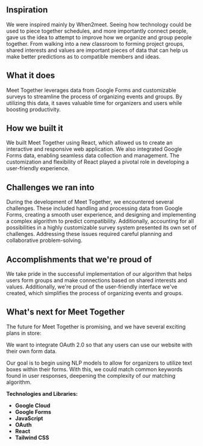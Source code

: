 ## Inspiration
We were inspired mainly by When2meet. Seeing how technology could be used to piece together schedules, and more importantly connect people, gave us the idea to attempt to improve how we organize and group people together. From walking into a new classroom to forming project groups, shared interests and values are important pieces of data that can help us make better predictions as to compatible members and ideas.

## What it does
Meet Together leverages data from Google Forms and customizable surveys to streamline the process of organizing events and groups. By utilizing this data, it saves valuable time for organizers and users while boosting productivity.

## How we built it
We built Meet Together using React, which allowed us to create an interactive and responsive web application. We also integrated Google Forms data, enabling seamless data collection and management. The customization and flexibility of React played a pivotal role in developing a user-friendly experience.

## Challenges we ran into
During the development of Meet Together, we encountered several challenges. These included handling and processing data from Google Forms, creating a smooth user experience, and designing and implementing a complex algorithm to predict compatibility. Additionally, accounting for all possibilities in a highly customizable survey system presented its own set of challenges. Addressing these issues required careful planning and collaborative problem-solving.

## Accomplishments that we're proud of
We take pride in the successful implementation of our algorithm that helps users form groups and make connections based on shared interests and values. Additionally, we're proud of the user-friendly interface we've created, which simplifies the process of organizing events and groups.

## What's next for Meet Together
The future for Meet Together is promising, and we have several exciting plans in store:

We want to integrate OAuth 2.0 so that any users can use our website with their own form data.

Our goal is to begin using NLP models to allow for organizers to utilize text boxes within their forms. With this, we could match common keywords found in user responses, deepening the complexity of our matching algorithm.

**Technologies and Libraries:**
- **Google Cloud**
- **Google Forms**
- **JavaScript**
- **OAuth**
- **React**
- **Tailwind CSS**
